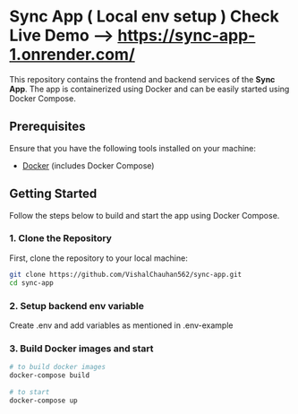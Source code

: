 # Sync App ( Local env setup ) Check Live Demo --> https://sync-app-1.onrender.com/

This repository contains the frontend and backend services of the **Sync App**. The app is containerized using Docker and can be easily started using Docker Compose.

## Prerequisites

Ensure that you have the following tools installed on your machine:
- [Docker](https://www.docker.com/get-started) (includes Docker Compose)

## Getting Started

Follow the steps below to build and start the app using Docker Compose.

### 1. Clone the Repository

First, clone the repository to your local machine:

```bash
git clone https://github.com/VishalChauhan562/sync-app.git
cd sync-app
```

### 2. Setup backend env variable

Create .env and add variables as mentioned in .env-example

### 3. Build Docker images and start

```bash
# to build docker images
docker-compose build
 
# to start 
docker-compose up
```
